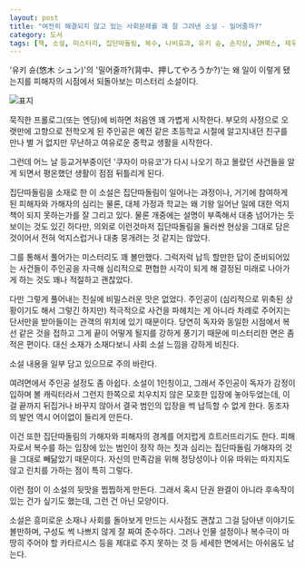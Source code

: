 ```yaml
---
layout: post
title: "여전히 해결되지 않고 있는 사회문제를 꽤 잘 그려낸 소설 - 밀어줄까?"
category: 도서
tags: [책, 소설, 미스터리, 집단따돌림, 복수, 나비효과, 유키 슌, 손지상, JM북스, 제우미디어, 서평]
---
```


'유키 슌(悠木 シュン)'의
'밀어줄까?(背中、押してやろうか?)'는
왜 일이 이렇게 됐는지를 피해자의 시점에서 되돌아보는 미스터리 소설이다.

![표지](https://lh3.googleusercontent.com/hOLjB2HY0V7N66eQ24jm66T2B7Qw4kcvWLdU_TvwJwRU_MoTUQytjKshcgO1wqVehgZKhQVJ4ZZeeA=s480)

묵직한 프롤로그(또는 엔딩)에 비하면 처음엔 꽤 가볍게 시작한다.
부모의 사정으로 오랫만에 고향으로 전학오게 된 주인공은
예전 같은 초등학교 시절에 알고지내던 친구를 만나
별 거 없지만 무난하고 여유로운 중학교 생활을 시작한다.

그런데 어느 날 등교거부중이던 '쿠자이 마유코'가 다시 나오기 하고 몰랐던 사건들을 알게 되면서
평온했던 생활이 점점 뒤틀리게 된다.

집단따돌림을 소재로 한 이 소설은
집단따돌림이 일어나는 과정이나,
거기에 참여하게 된 피해자와 가해자의 심리는 물론,
대체 가정과 학교는 왜 기왕 일어난 일에 대한 억지책이 되지 못하는가를 잘 그리고 있다.
물론 개중에는 설명이 부족해서 대충 넘어가는 듯 보이는 것도 있긴 하다만,
의외로 이런것마저 집단따돌림을 둘러싼 현상을 그대로 담은 것이어서 전혀 억지스럽거나 대충 뭉개려는 것 같지는 않았다.

그를 통해서 풀어가는 미스터리도 꽤 볼만했다.
그럭저럭 납득 할만한 답이 준비되어있는 사건들이
주인공을 자극해 심리적으로 편협한 시각이 되게 해 결정된 미래로 나아가게 하는 것도 꽤나 적절하고 괜찮았다.

다만 그렇게 풀어내는 진실에 비밀스러운 맛은 없었다.
주인공이 (심리적으로 위축된 상황이기도 해서 그렇긴 하지만) 적극적으로 사건을 파헤치는 게 아니라
차례로 주어지는 단서만을 받아들이는 관객의 위치에 있기 때문이다.
당연히 독자와 동일한 시점에서 복선 같은 것을 접하고
그게 끝이 어떻게 될지를 강하게 풍기기 때문에
미스터리한 면은 좀 적은 편이다.
대신 소재가 소재다보니 사회 소설 느낌을 강하게 비친다.



<div class="im im-warning">
소설 내용을 일부 담고 있으므로 주의 바란다.
</div>



여려면에서 주인공 설정도 좀 아쉽다.
소설이 1인칭이고, 그래서 주인공이 독자가 감정이입하며 볼 캐릭터라서 그런지
한쪽으로 치우치지 않은 모호한 입장에 놓아두었는데,
이걸 끝까지 뒤집거나 바꾸지 않아서
결국 범인의 입장을 썩 납득할 수 없게 한다.
동조자의 발언 역시 어이없이 들리게 만든다.

이건 또한 집단따돌림의 가해자와 피해자의 경계를 어지럽게 흐트러뜨리기도 한다.
피해자로서 복수를 하는 입장에 있는 범인이
정작 하는 짓과 심리는 집단따돌림 가해자의 것을 그대로 빼닮았기 때문이다.
자신의 만족감을 위해 정당성이나 이유 따위는 따지지도 않고 린치를 가하는 점이 특히 그렇다.

이런 점이 이 소설의 뒷맛을 찝찝하게 만든다.
그래서 혹시 단권 완결이 아니라 후속작이 있는 건가 싶기도 했는데,
그런 건 아닌 모양이다.

소설은 흥미로운 소재나 사회를 돌아보게 만드는 시사점도 괜찮고
그걸 담아낸 이야기도 볼만하며, 구성도 썩 나쁘지 않게 잘 짜여 준수하다.
그러나 인물 설정이나 복수극이 마땅히 주어야 할 카타르시스 등을 제대로 주지 못하는 것 등
세세한 면에서는 아쉬움도 남는다.
